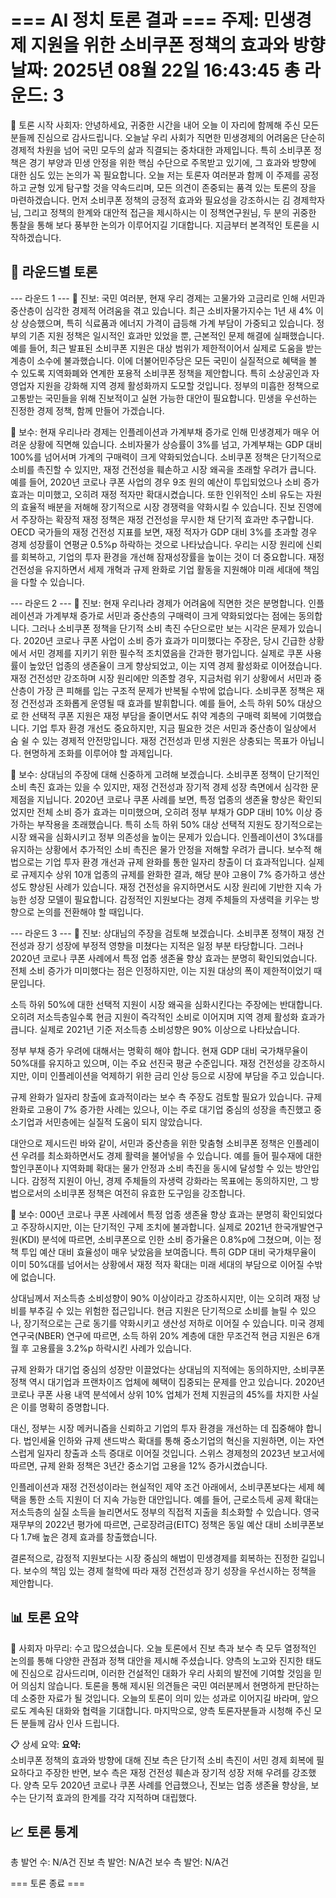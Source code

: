 === AI 정치 토론 결과 ===
주제: 민생경제 지원을 위한 소비쿠폰 정책의 효과와 방향
날짜: 2025년 08월 22일 16:43:45
총 라운드: 3
==================================================

🎯 토론 시작
사회자: 안녕하세요, 귀중한 시간을 내어 오늘 이 자리에 함께해 주신 모든 분들께 진심으로 감사드립니다. 오늘날 우리 사회가 직면한 민생경제의 어려움은 단순히 경제적 차원을 넘어 국민 모두의 삶과 직결되는 중차대한 과제입니다. 특히 소비쿠폰 정책은 경기 부양과 민생 안정을 위한 핵심 수단으로 주목받고 있기에, 그 효과와 방향에 대한 심도 있는 논의가 꼭 필요합니다. 오늘 저는 토론자 여러분과 함께 이 주제를 공정하고 균형 있게 탐구할 것을 약속드리며, 모든 의견이 존중되는 품격 있는 토론의 장을 마련하겠습니다. 먼저 소비쿠폰 정책의 긍정적 효과와 필요성을 강조하시는 김 경제학자님, 그리고 정책의 한계와 대안적 접근을 제시하시는 이 정책연구원님, 두 분의 귀중한 통찰을 통해 보다 풍부한 논의가 이루어지길 기대합니다. 지금부터 본격적인 토론을 시작하겠습니다.

🔄 라운드별 토론
------------------------------

--- 라운드 1 ---
🔵 진보: 국민 여러분, 현재 우리 경제는 고물가와 고금리로 인해 서민과 중산층이 심각한 경제적 어려움을 겪고 있습니다. 최근 소비자물가지수는 1년 새 4% 이상 상승했으며, 특히 식료품과 에너지 가격이 급등해 가계 부담이 가중되고 있습니다. 정부의 기존 지원 정책은 일시적인 효과만 있었을 뿐, 근본적인 문제 해결에 실패했습니다. 예를 들어, 최근 발표된 소비쿠폰 지원은 대상 범위가 제한적이어서 실제로 도움을 받는 계층이 소수에 불과했습니다. 이에 더불어민주당은 모든 국민이 실질적으로 혜택을 볼 수 있도록 지역화폐와 연계한 포용적 소비쿠폰 정책을 제안합니다. 특히 소상공인과 자영업자 지원을 강화해 지역 경제 활성화까지 도모할 것입니다. 정부의 미흡한 정책으로 고통받는 국민들을 위해 진보적이고 실현 가능한 대안이 필요합니다. 민생을 우선하는 진정한 경제 정책, 함께 만들어 가겠습니다.

🔴 보수: 현재 우리나라 경제는 인플레이션과 가계부채 증가로 인해 민생경제가 매우 어려운 상황에 직면해 있습니다. 소비자물가 상승률이 3%를 넘고, 가계부채는 GDP 대비 100%를 넘어서며 가계의 구매력이 크게 약화되었습니다. 소비쿠폰 정책은 단기적으로 소비를 촉진할 수 있지만, 재정 건전성을 훼손하고 시장 왜곡을 초래할 우려가 큽니다. 예를 들어, 2020년 코로나 쿠폰 사업의 경우 9조 원의 예산이 투입되었으나 소비 증가 효과는 미미했고, 오히려 재정 적자만 확대시켰습니다. 또한 인위적인 소비 유도는 자원의 효율적 배분을 저해해 장기적으로 시장 경쟁력을 약화시킬 수 있습니다. 진보 진영에서 주장하는 확장적 재정 정책은 재정 건전성을 무시한 채 단기적 효과만 추구합니다. OECD 국가들의 재정 건전성 지표를 보면, 재정 적자가 GDP 대비 3%를 초과할 경우 경제 성장률이 연평균 0.5%p 하락하는 것으로 나타났습니다. 우리는 시장 원리에 신뢰를 회복하고, 기업의 투자 환경을 개선해 잠재성장률을 높이는 것이 더 중요합니다. 재정 건전성을 유지하면서 세제 개혁과 규제 완화로 기업 활동을 지원해야 미래 세대에 책임을 다할 수 있습니다.


--- 라운드 2 ---
🔵 진보: 현재 우리나라 경제가 어려움에 직면한 것은 분명합니다. 인플레이션과 가계부채 증가로 서민과 중산층의 구매력이 크게 약화되었다는 점에는 동의합니다. 그러나 소비쿠폰 정책을 단기적 소비 촉진 수단으로만 보는 시각은 문제가 있습니다. 2020년 코로나 쿠폰 사업이 소비 증가 효과가 미미했다는 주장은, 당시 긴급한 상황에서 서민 경제를 지키기 위한 필수적 조치였음을 간과한 평가입니다. 실제로 쿠폰 사용률이 높았던 업종의 생존율이 크게 향상되었고, 이는 지역 경제 활성화로 이어졌습니다. 재정 건전성만 강조하며 시장 원리에만 의존할 경우, 지금처럼 위기 상황에서 서민과 중산층이 가장 큰 피해를 입는 구조적 문제가 반복될 수밖에 없습니다. 소비쿠폰 정책은 재정 건전성과 조화롭게 운영될 때 효과를 발휘합니다. 예를 들어, 소득 하위 50% 대상으로 한 선택적 쿠폰 지원은 재정 부담을 줄이면서도 취약 계층의 구매력 회복에 기여했습니다. 기업 투자 환경 개선도 중요하지만, 지금 필요한 것은 서민과 중산층이 일상에서 숨 쉴 수 있는 경제적 안전망입니다. 재정 건전성과 민생 지원은 상충되는 목표가 아닙니다. 현명하게 조화를 이루어야 할 과제입니다.

🔴 보수: 상대님의 주장에 대해 신중하게 고려해 보겠습니다. 소비쿠폰 정책이 단기적인 소비 촉진 효과는 있을 수 있지만, 재정 건전성과 장기적 경제 성장 측면에서 심각한 문제점을 지닙니다. 2020년 코로나 쿠폰 사례를 보면, 특정 업종의 생존율 향상은 확인되었지만 전체 소비 증가 효과는 미미했으며, 오히려 정부 부채가 GDP 대비 10% 이상 증가하는 부작용을 초래했습니다. 특히 소득 하위 50% 대상 선택적 지원도 장기적으로는 시장 왜곡을 심화시키고 정부 의존성을 높이는 문제가 있습니다. 인플레이션이 3%대를 유지하는 상황에서 추가적인 소비 촉진은 물가 안정을 저해할 우려가 큽니다. 보수적 해법으로는 기업 투자 환경 개선과 규제 완화를 통한 일자리 창출이 더 효과적입니다. 실제로 규제지수 상위 10개 업종의 규제를 완화한 결과, 해당 분야 고용이 7% 증가하고 생산성도 향상된 사례가 있습니다. 재정 건전성을 유지하면서도 시장 원리에 기반한 지속 가능한 성장 모델이 필요합니다. 감정적인 지원보다는 경제 주체들의 자생력을 키우는 방향으로 논의를 전환해야 할 때입니다.


--- 라운드 3 ---
🔵 진보: 상대님의 주장을 검토해 보겠습니다. 소비쿠폰 정책이 재정 건전성과 장기 성장에 부정적 영향을 미쳤다는 지적은 일정 부분 타당합니다. 그러나 2020년 코로나 쿠폰 사례에서 특정 업종 생존율 향상 효과는 분명히 확인되었습니다. 전체 소비 증가가 미미했다는 점은 인정하지만, 이는 지원 대상의 폭이 제한적이었기 때문입니다.  

소득 하위 50%에 대한 선택적 지원이 시장 왜곡을 심화시킨다는 주장에는 반대합니다. 오히려 저소득층일수록 현금 지원이 즉각적인 소비로 이어지며 지역 경제 활성화 효과가 큽니다. 실제로 2021년 기준 저소득층 소비성향은 90% 이상으로 나타났습니다.  

정부 부채 증가 우려에 대해서는 명확히 해야 합니다. 현재 GDP 대비 국가채무율이 50%대를 유지하고 있으며, 이는 주요 선진국 평균 수준입니다. 재정 건전성을 강조하시지만, 이미 인플레이션을 억제하기 위한 금리 인상 등으로 시장에 부담을 주고 있습니다.  

규제 완화가 일자리 창출에 효과적이라는 보수 측 주장도 검토할 필요가 있습니다. 규제 완화로 고용이 7% 증가한 사례는 있으나, 이는 주로 대기업 중심의 성장을 촉진했고 중소기업과 서민층에는 실질적 도움이 되지 않았습니다.  

대안으로 제시드린 바와 같이, 서민과 중산층을 위한 맞춤형 소비쿠폰 정책은 인플레이션 우려를 최소화하면서도 경제 활력을 불어넣을 수 있습니다. 예를 들어 필수재에 대한 할인쿠폰이나 지역화폐 확대는 물가 안정과 소비 촉진을 동시에 달성할 수 있는 방안입니다. 감정적 지원이 아닌, 경제 주체들의 자생력 강화라는 목표에는 동의하지만, 그 방법으로서의 소비쿠폰 정책은 여전히 유효한 도구임을 강조합니다.

🔴 보수: 000년 코로나 쿠폰 사례에서 특정 업종 생존율 향상 효과는 분명히 확인되었다고 주장하시지만, 이는 단기적인 구제 조치에 불과합니다. 실제로 2021년 한국개발연구원(KDI) 분석에 따르면, 소비쿠폰으로 인한 소비 증가율은 0.8%p에 그쳤으며, 이는 정책 투입 예산 대비 효율성이 매우 낮았음을 보여줍니다. 특히 GDP 대비 국가채무율이 이미 50%대를 넘어서는 상황에서 재정 적자 확대는 미래 세대의 부담으로 이어질 수밖에 없습니다.  

상대님께서 저소득층 소비성향이 90% 이상이라고 강조하시지만, 이는 오히려 재정 낭비를 부추길 수 있는 위험한 접근입니다. 현금 지원은 단기적으로 소비를 늘릴 수 있으나, 장기적으로는 근로 동기를 약화시키고 생산성 저하로 이어질 수 있습니다. 미국 경제연구국(NBER) 연구에 따르면, 소득 하위 20% 계층에 대한 무조건적 현금 지원은 6개월 후 고용률을 3.2%p 하락시킨 사례가 있습니다.  

규제 완화가 대기업 중심의 성장만 이끌었다는 상대님의 지적에는 동의하지만, 소비쿠폰 정책 역시 대기업과 프랜차이즈 업체에 혜택이 집중되는 문제를 안고 있습니다. 2020년 코로나 쿠폰 사용 내역 분석에서 상위 10% 업체가 전체 지원금의 45%를 차지한 사실은 이를 명확히 증명합니다.  

대신, 정부는 시장 메커니즘을 신뢰하고 기업의 투자 환경을 개선하는 데 집중해야 합니다. 법인세율 인하와 규제 샌드박스 확대를 통해 중소기업의 혁신을 지원하면, 이는 자연스럽게 일자리 창출과 소득 증대로 이어질 것입니다. 스위스 경제청의 2023년 보고서에 따르면, 규제 완화 정책은 3년간 중소기업 고용을 12% 증가시켰습니다.  

인플레이션과 재정 건전성이라는 현실적인 제약 조건 아래에서, 소비쿠폰보다는 세제 혜택을 통한 소득 지원이 더 지속 가능한 대안입니다. 예를 들어, 근로소득세 공제 확대는 저소득층의 실질 소득을 늘리면서도 정부의 직접적 지출을 최소화할 수 있습니다. 영국 재무부의 2022년 평가에 따르면, 근로장려금(EITC) 정책은 동일 예산 대비 소비쿠폰보다 1.7배 높은 경제 효과를 창출했습니다.  

결론적으로, 감정적 지원보다는 시장 중심의 해법이 민생경제를 회복하는 진정한 길입니다. 보수의 책임 있는 경제 철학에 따라 재정 건전성과 장기 성장을 우선시하는 정책을 제안합니다.


📊 토론 요약
------------------------------
🎯 사회자 마무리: 수고 많으셨습니다. 오늘 토론에서 진보 측과 보수 측 모두 열정적인 논의를 통해 다양한 관점과 정책 대안을 제시해 주셨습니다. 양측의 노고와 진지한 태도에 진심으로 감사드리며, 이러한 건설적인 대화가 우리 사회의 발전에 기여할 것임을 믿어 의심치 않습니다. 토론을 통해 제시된 의견들은 국민 여러분께서 현명하게 판단하는 데 소중한 자료가 될 것입니다. 오늘의 토론이 의미 있는 성과로 이어지길 바라며, 앞으로도 계속된 대화와 협력을 기대합니다. 마지막으로, 양측 토론자분들과 시청해 주신 모든 분들께 감사 인사 드립니다.

📋 상세 요약:
**요약:**  
소비쿠폰 정책의 효과와 방향에 대해 진보 측은 단기적 소비 촉진이 서민 경제 회복에 필요하다고 주장한 반면, 보수 측은 재정 건전성 훼손과 장기적 성장 저해 우려를 강조했다. 양측 모두 2020년 코로나 쿠폰 사례를 언급했으나, 진보는 업종 생존율 향상을, 보수는 단기적 효과의 한계를 각각 지적하며 대립했다.


📈 토론 통계
------------------------------
총 발언 수: N/A건
진보 측 발언: N/A건
보수 측 발언: N/A건

=== 토론 종료 ===
